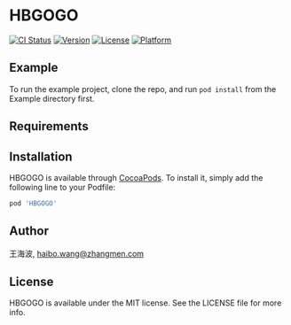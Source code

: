 # HBGOGO

[![CI Status](https://img.shields.io/travis/王海波/HBGOGO.svg?style=flat)](https://travis-ci.org/王海波/HBGOGO)
[![Version](https://img.shields.io/cocoapods/v/HBGOGO.svg?style=flat)](https://cocoapods.org/pods/HBGOGO)
[![License](https://img.shields.io/cocoapods/l/HBGOGO.svg?style=flat)](https://cocoapods.org/pods/HBGOGO)
[![Platform](https://img.shields.io/cocoapods/p/HBGOGO.svg?style=flat)](https://cocoapods.org/pods/HBGOGO)

## Example

To run the example project, clone the repo, and run `pod install` from the Example directory first.

## Requirements

## Installation

HBGOGO is available through [CocoaPods](https://cocoapods.org). To install
it, simply add the following line to your Podfile:

```ruby
pod 'HBGOGO'
```

## Author

王海波, haibo.wang@zhangmen.com

## License

HBGOGO is available under the MIT license. See the LICENSE file for more info.
